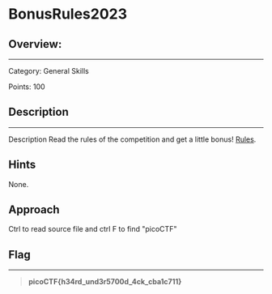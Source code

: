 # **BonusRules2023**

## **Overview:**
---
Category: General Skills

Points: 100

## **Description**
---
Description
Read the rules of the competition and get a little bonus!
[Rules](https://picoctf.org/competitions/2023-spring-rules.html).

## **Hints**
None.

## **Approach**

Ctrl to read source file and ctrl F to find "picoCTF"

## **Flag**
---
>**picoCTF{h34rd_und3r5700d_4ck_cba1c711}**









